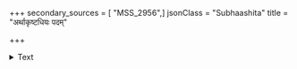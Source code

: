 +++
secondary_sources = [ "MSS_2956",]
jsonClass = "Subhaashita"
title = "अर्थाकृष्टधियः पदम्"

+++

<details><summary>Text</summary>

अर्थाकृष्टधियः पदं रचयतः शब्दावधानात्मनः संधिच्छेदविधाननिर्गमविधिव्यापारमातन्वतः।  
मा मां कश्चिदिह ग्रहीदिति मुहुः साशङ्कमापश्यतश् चौरस्येव कवेर्भयं भवति यत्तद्विद्विषामस्तु वः॥
</details>
